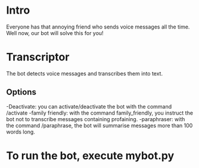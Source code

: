 # Intro
Everyone has that annoying friend who sends voice messages all the time. Well now, our bot will solve this for you!

# Transcriptor
The bot detects voice messages and transcribes them into text.

## Options
-Deactivate: you can activate/deactivate the bot with the command /activate
-family friendly: with the command family_friendly, you instruct the bot not to transcribe messages containing profaining.
-paraphraser: with the command /paraphrase, the bot will summarise messages more than 100 words long.

# To run the bot, execute mybot.py

